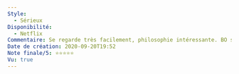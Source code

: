 ```yaml
---
Style:
  - Sérieux
Disponibilité:
  - Netflix
Commentaire: Se regarde très facilement, philosophie intéressante. BO subjectivement incroyable. L'ensemble est d'une simplicité déconcertante mettant en scène des archétypes qui remplissent parfaitement leurs rôles. La cohérence de l'ensemble rend ce film très agréable à regarder.
Date de création: 2020-09-20T19:52
Note finale/5: ⭐⭐⭐⭐⭐
Vu: true
---
```

